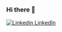 ### Hi there 👋
[![Linkedin](https://i.stack.imgur.com/gVE0j.png) LinkedIn](https://www.linkedin.com/in/tal-kantor-01496b220)
<!--
**TalKantor/TalKantor** is a ✨ _special_ ✨ repository because its `README.md` (this file) appears on your GitHub profile.

Here are some ideas to get you started:

- 🔭 I’m currently working on ...
- 🌱 I’m currently learning ...
- 👯 I’m looking to collaborate on ...
- 🤔 I’m looking for help with ...
- 💬 Ask me about ...
- 📫 How to reach me: ...
- 😄 Pronouns: ...
- ⚡ Fun fact: ...
-->
